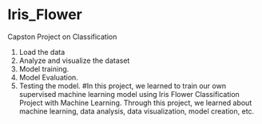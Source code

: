 # Iris_Flower
Capston Project on Classification
1. Load the data
2. Analyze and visualize the dataset
3. Model training.
4. Model Evaluation.
5. Testing the model.
#In this project, we learned to train our own supervised machine learning model using Iris Flower Classification Project with Machine Learning. Through this project, we learned about machine learning, data analysis, data visualization, model creation, etc.
